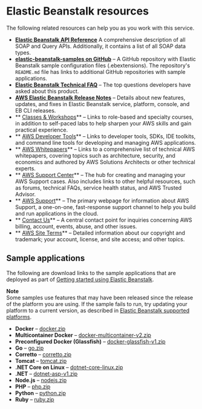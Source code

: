 # Elastic Beanstalk resources<a name="RelatedResources"></a>

The following related resources can help you as you work with this service\.
+  **[Elastic Beanstalk API Reference](https://docs.aws.amazon.com/elasticbeanstalk/latest/api/)** A comprehensive description of all SOAP and Query APIs\. Additionally, it contains a list of all SOAP data types\. 
+  **[elastic\-beanstalk\-samples on GitHub](https://github.com/awsdocs/elastic-beanstalk-samples/)** – A GitHub repository with Elastic Beanstalk sample configuration files \(\.ebextensions\)\. The repository's `README.md` file has links to additional GitHub repositories with sample applications\.
+  **[Elastic Beanstalk Technical FAQ](https://aws.amazon.com/elasticbeanstalk/faqs/)** – The top questions developers have asked about this product\. 
+  **[AWS Elastic Beanstalk Release Notes](https://docs.aws.amazon.com/elasticbeanstalk/latest/relnotes/)** – Details about new features, updates, and fixes in Elastic Beanstalk service, platform, console, and EB CLI releases\.
+ ** [Classes & Workshops](https://aws.amazon.com/training/course-descriptions/)** – Links to role\-based and specialty courses, in addition to self\-paced labs to help sharpen your AWS skills and gain practical experience\.
+ ** [AWS Developer Tools](https://aws.amazon.com/tools/)** – Links to developer tools, SDKs, IDE toolkits, and command line tools for developing and managing AWS applications\.
+ ** [AWS Whitepapers](https://aws.amazon.com/whitepapers/)** – Links to a comprehensive list of technical AWS whitepapers, covering topics such as architecture, security, and economics and authored by AWS Solutions Architects or other technical experts\.
+ ** [AWS Support Center](https://console.aws.amazon.com/support/home#/)** – The hub for creating and managing your AWS Support cases\. Also includes links to other helpful resources, such as forums, technical FAQs, service health status, and AWS Trusted Advisor\.
+ ** [AWS Support](https://aws.amazon.com/premiumsupport/)** – The primary webpage for information about AWS Support, a one\-on\-one, fast\-response support channel to help you build and run applications in the cloud\.
+ ** [Contact Us](https://aws.amazon.com/contact-us/)** – A central contact point for inquiries concerning AWS billing, account, events, abuse, and other issues\. 
+ ** [AWS Site Terms](https://aws.amazon.com/terms/)** – Detailed information about our copyright and trademark; your account, license, and site access; and other topics\.

## Sample applications<a name="RelatedResources-sampleapps"></a>

The following are download links to the sample applications that are deployed as part of [Getting started using Elastic Beanstalk](GettingStarted.md)\.

**Note**  
Some samples use features that may have been released since the release of the platform you are using\. If the sample fails to run, try updating your platform to a current version, as described in [Elastic Beanstalk supported platforms](concepts.platforms.md)\.
+ **Docker** – [docker\.zip](samples/docker.zip)
+ **Multicontainer Docker** – [docker\-multicontainer\-v2\.zip](samples/docker-multicontainer-v2.zip)
+ **Preconfigured Docker \(Glassfish\)** – [docker\-glassfish\-v1\.zip](samples/docker-glassfish-v1.zip)
+ **Go** – [go\.zip](samples/go.zip)
+ **Corretto** – [corretto\.zip](samples/corretto.zip)
+ **Tomcat** – [tomcat\.zip](samples/tomcat.zip)
+ **\.NET Core on Linux** – [dotnet\-core\-linux\.zip](samples/dotnet-core-linux.zip)
+ **\.NET** – [dotnet\-asp\-v1\.zip](samples/dotnet-asp-v1.zip)
+ **Node\.js** – [nodejs\.zip](samples/nodejs.zip) 
+ **PHP** – [php\.zip](samples/php.zip)
+ **Python** – [python\.zip](samples/python.zip)
+ **Ruby** – [ruby\.zip](samples/ruby.zip)